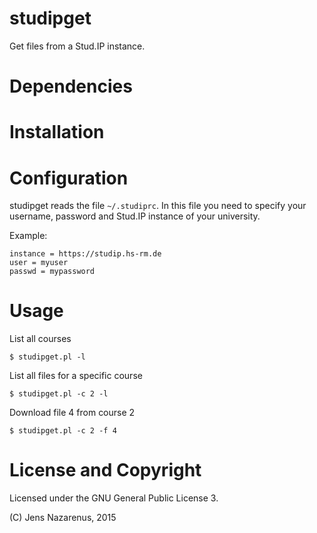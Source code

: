 studipget
=====
Get files from a Stud.IP instance.

Dependencies
=====

Installation
=====

Configuration
=====
studipget reads the file `~/.studiprc`. In this file you need to specify
your username, password and Stud.IP instance of your university.

Example:
```
instance = https://studip.hs-rm.de
user = myuser
passwd = mypassword
```

Usage
=====
List all courses
```
$ studipget.pl -l
```

List all files for a specific course
```
$ studipget.pl -c 2 -l
```

Download file 4 from course 2
```
$ studipget.pl -c 2 -f 4
```

License and Copyright
=====
Licensed under the GNU General Public License 3.

(C) Jens Nazarenus, 2015
